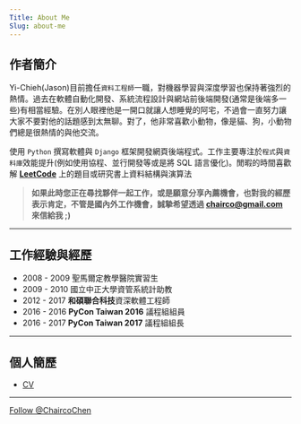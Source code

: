 ```yaml
---
Title: About Me
Slug: about-me
---
```


## 作者簡介


Yi-Chieh(Jason)目前擔任`資料工程師`一職，對機器學習與深度學習也保持著強烈的熱情。過去在軟體自動化開發、系統流程設計與網站前後端開發(通常是後端多一些)有相當經驗。在別人眼裡他是一開口就讓人想睡覺的阿宅，不過會一直努力讓大家不要對他的話題感到太無聊。對了，他非常喜歡小動物，像是貓、狗，小動物們總是很熱情的與他交流。

使用 `Python` 撰寫軟體與 `Django` 框架開發網頁後端程式。工作主要專注於`程式`與`資料庫`效能提升(例如使用協程、並行開發等或是將 SQL 語言優化)。閒暇的時間喜歡解 **[LeetCode](https://leetcode.com/problemset/all/)** 上的題目或研究書上資料結構與演算法

>**如果此時您正在尋找夥伴一起工作，或是願意分享內薦機會，也對我的經歷表示肯定，不管是國內外工作機會，誠摯希望透過 [chairco@gmail.com](mailto:hairco@gmail.com) 來信給我 ;)**


---


## 工作經驗與經歷

+ 2008 - 2009  聖馬爾定教學醫院實習生
+ 2009 - 2010  國立中正大學資管系統計助教
+ 2012 - 2017  **和碩聯合科技**資深軟體工程師
+ 2016 - 2016  **PyCon Taiwan 2016** 議程組組員
+ 2016 - 2017  **PyCon Taiwan 2017** 議程組組長


---


## 個人簡歷

+ [CV](/files/CV.pdf)


---


<div class="fllow-twitter">
    <a href="https://twitter.com/ChaircoChen" class="twitter-follow-button" data-show-count="false">Follow @ChaircoChen</a> <script>!function(d,s,id){var js,fjs=d.getElementsByTagName(s)[0],p=/^http:/.test(d.location)?'http':'https';if(!d.getElementById(id)){js=d.createElement(s);js.id=id;js.src=p+'://platform.twitter.com/widgets.js';fjs.parentNode.insertBefore(js,fjs);}}(document, 'script', 'twitter-wjs');</script>
</div>
